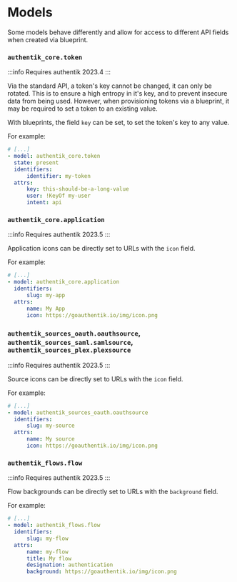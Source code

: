 # Models

Some models behave differently and allow for access to different API fields when created via blueprint.

### `authentik_core.token`

:::info
Requires authentik 2023.4
:::

Via the standard API, a token's key cannot be changed, it can only be rotated. This is to ensure a high entropy in it's key, and to prevent insecure data from being used. However, when provisioning tokens via a blueprint, it may be required to set a token to an existing value.

With blueprints, the field `key` can be set, to set the token's key to any value.

For example:

```yaml
# [...]
- model: authentik_core.token
  state: present
  identifiers:
      identifier: my-token
  attrs:
      key: this-should-be-a-long-value
      user: !KeyOf my-user
      intent: api
```

### `authentik_core.application`

:::info
Requires authentik 2023.5
:::

Application icons can be directly set to URLs with the `icon` field.

For example:

```yaml
# [...]
- model: authentik_core.application
  identifiers:
      slug: my-app
  attrs:
      name: My App
      icon: https://goauthentik.io/img/icon.png
```

### `authentik_sources_oauth.oauthsource`, `authentik_sources_saml.samlsource`, `authentik_sources_plex.plexsource`

:::info
Requires authentik 2023.5
:::

Source icons can be directly set to URLs with the `icon` field.

For example:

```yaml
# [...]
- model: authentik_sources_oauth.oauthsource
  identifiers:
      slug: my-source
  attrs:
      name: My source
      icon: https://goauthentik.io/img/icon.png
```

### `authentik_flows.flow`

:::info
Requires authentik 2023.5
:::

Flow backgrounds can be directly set to URLs with the `background` field.

For example:

```yaml
# [...]
- model: authentik_flows.flow
  identifiers:
      slug: my-flow
  attrs:
      name: my-flow
      title: My flow
      designation: authentication
      background: https://goauthentik.io/img/icon.png
```
